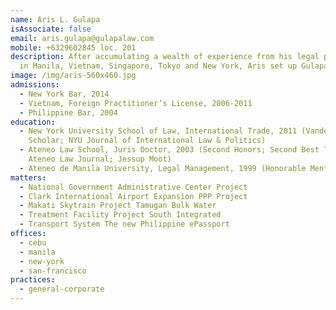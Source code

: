 ```yaml
---
name: Aris L. Gulapa
isAssociate: false
email: aris.gulapa@gulapalaw.com
mobile: +6329602845 loc. 201
description: After accumulating a wealth of experience from his legal practice
  in Manila, Vietnam, Singapore, Tokyo and New York, Aris set up Gulapa Law.
image: /img/aris-560x460.jpg
admissions:
  - New York Bar, 2014
  - Vietnam, Foreign Practitioner’s License, 2006-2011
  - Philippine Bar, 2004
education:
  - New York University School of Law, International Trade, 2011 (Vanderbilt
    Scholar; NYU Journal of International Law & Politics)
  - Ateneo Law School, Juris Doctor, 2003 (Second Honors; Second Best Thesis;
    Ateneo Law Journal; Jessup Moot)
  - Ateneo de Manila University, Legal Management, 1999 (Honorable Mention)
matters:
  - National Government Administrative Center Project
  - Clark International Airport Expansion PPP Project
  - Makati Skytrain Project Tamugan Bulk Water
  - Treatment Facility Project South Integrated
  - Transport System The new Philippine ePassport
offices:
  - cebu
  - manila
  - new-york
  - san-francisco
practices:
  - general-corporate
---
```

